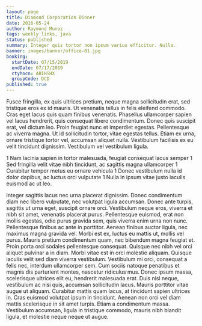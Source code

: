 ```yaml
---
layout: page
title: Diamond Corporation Dinner
date: 2016-05-24
author: Raymond Munoz
tags: weekly links, java
status: published
summary: Integer quis tortor non ipsum varius efficitur. Nulla.
banner: images/banner/office-01.jpg
booking:
  startDate: 07/15/2019
  endDate: 07/17/2019
  ctyhocn: ABIHSHX
  groupCode: DCD
published: true
---
```

Fusce fringilla, ex quis ultrices pretium, neque magna sollicitudin erat, sed tristique eros ex id mauris. Ut venenatis tellus in felis eleifend commodo. Cras eget lacus quis quam finibus venenatis. Phasellus ullamcorper sapien vel lacus hendrerit, quis consequat libero condimentum. Donec quis suscipit erat, vel dictum leo. Proin feugiat nunc et imperdiet egestas. Pellentesque ac viverra magna. Ut id sollicitudin tortor, vitae egestas tellus. Etiam ex urna, ornare tristique tortor vel, accumsan aliquet nulla. Vestibulum facilisis ex eu velit tincidunt dignissim. Vestibulum vel vestibulum ligula.

1 Nam lacinia sapien in tortor malesuada, feugiat consequat lacus semper
1 Sed fringilla velit vitae nibh tincidunt, ac sagittis magna ullamcorper
1 Curabitur tempor metus eu ornare vehicula
1 Donec vestibulum nulla id dolor dapibus, ac luctus orci vulputate
1 Nulla in ipsum vitae justo iaculis euismod ac ut leo.

Integer sagittis lacus nec urna placerat dignissim. Donec condimentum diam nec libero vulputate, nec volutpat ligula accumsan. Donec ante turpis, sagittis ut urna eget, suscipit ornare orci. Vestibulum neque eros, viverra et nibh sit amet, venenatis placerat purus. Pellentesque euismod, erat non mollis egestas, odio purus gravida sem, quis viverra enim urna non nunc. Pellentesque finibus ac ante in porttitor. Aenean finibus auctor ligula, nec maximus magna gravida vel. Morbi est ex, luctus eu mattis ut, mollis vel purus. Mauris pretium condimentum quam, nec bibendum magna feugiat et. Proin porta orci sodales pellentesque consequat. Quisque nec nibh vel orci aliquet pulvinar a in diam.
Morbi vitae est in orci molestie aliquam. Quisque iaculis velit sed diam viverra vestibulum. Vestibulum mi orci, consequat a felis nec, interdum ullamcorper sem. Cum sociis natoque penatibus et magnis dis parturient montes, nascetur ridiculus mus. Donec ipsum massa, scelerisque ultrices elit eu, hendrerit malesuada erat. Duis nisl neque, vestibulum ac nisi quis, accumsan sollicitudin lacus. Mauris porttitor vitae augue ut aliquam. Curabitur mattis quam lacus, at tincidunt sapien ultrices in. Cras euismod volutpat ipsum in tincidunt. Aenean non orci vel diam mattis scelerisque in sit amet turpis. Etiam a condimentum massa. Vestibulum accumsan, ligula in tristique commodo, mauris nibh blandit ligula, et molestie neque neque ut augue.
